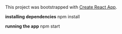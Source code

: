 This project was bootstrapped with [Create React App](https://github.com/facebookincubator/create-react-app).

**installing dependencies**
npm install

**running the app**
npm start
